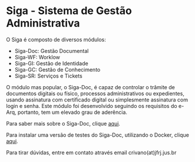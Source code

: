 Siga - Sistema de Gestão Administrativa
=======================================

O Siga é composto de diversos módulos:

- Siga-Doc: Gestão Documental
- Siga-WF: Worklow
- Siga-GI: Gestão de Identidade
- Siga-GC: Gestão de Conhecimento
- Siga-SR: Serviços e Tickets

O módulo mas popular, o Siga-Doc, é capaz de controlar o trâmite de documentos digitais ou físico, processos administrativos ou expedientes, usando assinatura com certificado digital ou simplesmente assinatura com login e senha. Este módulo foi desenvolvido seguindo os requisitos do e-Arq, portanto, tem um elevado grau de aderência.

Para saber mais sobre o Siga-Doc, clique [aqui](https://github.com/projeto-siga/siga/wiki/Sobre-o-Siga-Doc).

Para instalar uma versão de testes do Siga-Doc, utilizando o Docker, clique [aqui](https://github.com/projeto-siga/docker).

Para tirar dúvidas, entre em contato através email crivano(at)jfrj.jus.br
